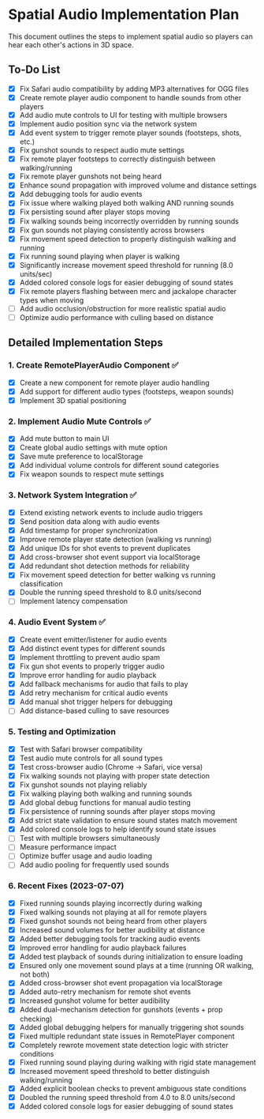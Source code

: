 # Spatial Audio Implementation Plan

This document outlines the steps to implement spatial audio so players can hear each other's actions in 3D space.

## To-Do List

- [x] Fix Safari audio compatibility by adding MP3 alternatives for OGG files
- [x] Create remote player audio component to handle sounds from other players
- [x] Add audio mute controls to UI for testing with multiple browsers
- [x] Implement audio position sync via the network system
- [x] Add event system to trigger remote player sounds (footsteps, shots, etc.)
- [x] Fix gunshot sounds to respect audio mute settings
- [x] Fix remote player footsteps to correctly distinguish between walking/running
- [x] Fix remote player gunshots not being heard
- [x] Enhance sound propagation with improved volume and distance settings
- [x] Add debugging tools for audio events
- [x] Fix issue where walking played both walking AND running sounds
- [x] Fix persisting sound after player stops moving
- [x] Fix walking sounds being incorrectly overridden by running sounds 
- [x] Fix gun sounds not playing consistently across browsers
- [x] Fix movement speed detection to properly distinguish walking and running
- [x] Fix running sound playing when player is walking
- [x] Significantly increase movement speed threshold for running (8.0 units/sec)
- [x] Added colored console logs for easier debugging of sound states 
- [x] Fix remote players flashing between merc and jackalope character types when moving
- [ ] Add audio occlusion/obstruction for more realistic spatial audio
- [ ] Optimize audio performance with culling based on distance

## Detailed Implementation Steps

### 1. Create RemotePlayerAudio Component ✅
- [x] Create a new component for remote player audio handling
- [x] Add support for different audio types (footsteps, weapon sounds)
- [x] Implement 3D spatial positioning

### 2. Implement Audio Mute Controls ✅
- [x] Add mute button to main UI
- [x] Create global audio settings with mute option
- [x] Save mute preference to localStorage
- [x] Add individual volume controls for different sound categories
- [x] Fix weapon sounds to respect mute settings

### 3. Network System Integration ✅
- [x] Extend existing network events to include audio triggers
- [x] Send position data along with audio events
- [x] Add timestamp for proper synchronization
- [x] Improve remote player state detection (walking vs running)
- [x] Add unique IDs for shot events to prevent duplicates
- [x] Add cross-browser shot event support via localStorage
- [x] Add redundant shot detection methods for reliability
- [x] Fix movement speed detection for better walking vs running classification
- [x] Double the running speed threshold to 8.0 units/second
- [ ] Implement latency compensation

### 4. Audio Event System ✅
- [x] Create event emitter/listener for audio events
- [x] Add distinct event types for different sounds
- [x] Implement throttling to prevent audio spam
- [x] Fix gun shot events to properly trigger audio
- [x] Improve error handling for audio playback
- [x] Add fallback mechanisms for audio that fails to play
- [x] Add retry mechanism for critical audio events
- [x] Add manual shot trigger helpers for debugging
- [ ] Add distance-based culling to save resources

### 5. Testing and Optimization
- [x] Test with Safari browser compatibility
- [x] Test audio mute controls for all sound types
- [x] Test cross-browser audio (Chrome → Safari, vice versa)
- [x] Fix walking sounds not playing with proper state detection
- [x] Fix gunshot sounds not playing reliably
- [x] Fix walking playing both walking and running sounds
- [x] Add global debug functions for manual audio testing
- [x] Fix persistence of running sounds after player stops moving
- [x] Add strict state validation to ensure sound states match movement
- [x] Add colored console logs to help identify sound state issues
- [ ] Test with multiple browsers simultaneously
- [ ] Measure performance impact
- [ ] Optimize buffer usage and audio loading
- [ ] Add audio pooling for frequently used sounds

### 6. Recent Fixes (2023-07-07)
- [x] Fixed running sounds playing incorrectly during walking
- [x] Fixed walking sounds not playing at all for remote players
- [x] Fixed gunshot sounds not being heard from other players
- [x] Increased sound volumes for better audibility at distance
- [x] Added better debugging tools for tracking audio events
- [x] Improved error handling for audio playback failures
- [x] Added test playback of sounds during initialization to ensure loading
- [x] Ensured only one movement sound plays at a time (running OR walking, not both)
- [x] Added cross-browser shot event propagation via localStorage
- [x] Added auto-retry mechanism for remote shot events
- [x] Increased gunshot volume for better audibility
- [x] Added dual-mechanism detection for gunshots (events + prop checking)
- [x] Added global debugging helpers for manually triggering shot sounds
- [x] Fixed multiple redundant state issues in RemotePlayer component
- [x] Completely rewrote movement state detection logic with stricter conditions
- [x] Fixed running sound playing during walking with rigid state management
- [x] Increased movement speed threshold to better distinguish walking/running
- [x] Added explicit boolean checks to prevent ambiguous state conditions
- [x] Doubled the running speed threshold from 4.0 to 8.0 units/second
- [x] Added colored console logs for easier debugging of sound states 